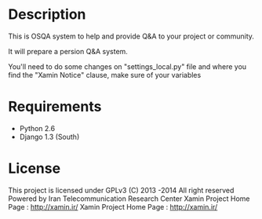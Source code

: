 Description
===========

This is OSQA system to help and provide Q&A to your project or community.

It will prepare a persion Q&A system.

You'll need to do some changes on "settings_local.py" file and 
where you find the "Xamin Notice" clause, make sure of your variables

Requirements
============
 - Python 2.6 
 - Django 1.3 (South)

License
=======
This project is licensed under GPLv3
(C) 2013 -2014
All right reserved
Powered by Iran Telecommunication Research Center
Xamin Project Home Page : http://xamin.ir/
Xamin Project Home Page : http://xamin.ir/
